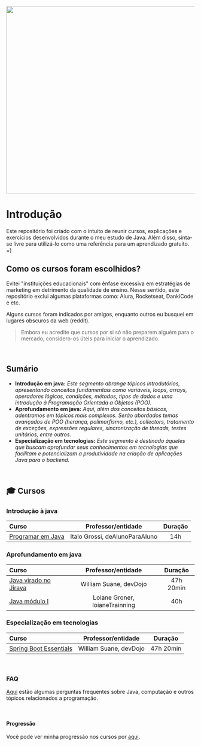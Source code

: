 <!--<h1 align="center"> Java </h1> 
<p align="center"> 
  Bem vindo ao meu repositório sobre Java. Aqui você encontrará cursos, explicações e alguns exercícios.
</p> --> 
<img width="900" height="500" src="https://github.com/FireguiQueen/Java/assets/98475125/58645afa-b40e-46f3-a1b9-ae12b31dbf5b"/> 

# Introdução
Este repositório foi criado com o intuito de reunir cursos, explicações e exercícios desenvolvidos durante o meu estudo de Java. Além disso, sinta-se livre para utilizá-lo como uma referência para um aprendizado gratuito. =)

## Como os cursos foram escolhidos?
Evitei "instituições educacionais" com ênfase excessiva em estratégias de marketing em detrimento da qualidade de ensino. Nesse sentido, este repositório exclui algumas plataformas como: Alura, Rocketseat, DankiCode e etc. 

Alguns cursos foram indicados por amigos, enquanto outros eu busquei em lugares obscuros da web (reddit).
>  Embora eu acredite que cursos por si só não preparem alguém para o mercado, considero-os úteis para iniciar o aprendizado.

<br>

## Sumário 
+ __Introdução em java:__ _Este segmento abrange tópicos introdutórios, apresentando conceitos fundamentais como variáveis, loops, arrays, operadores lógicos, condições, métodos, tipos de dados e uma introdução à Programação Orientada a Objetos (POO)._
+ __Aprofundamento em java:__ _Aqui, além dos conceitos básicos, adentramos em tópicos mais complexos. Serão abordados temas avançados de POO (herança, polimorfismo, etc.), collectors, tratamento de exceções, expressões regulares, sincronização de threads, testes unitários, entre outros._
+ __Especialização em tecnologias:__ _Este segmento é destinado àqueles que buscam aprofundar seus conhecimentos em tecnologias que facilitam e potencializam a produtividade na criação de aplicações Java para o backend._

<br>

## 🎓 Cursos 

### Introdução à java
Curso | Professor/entidade | Duração
:-- | :--: |:--: | 
[Programar em Java](https://www.youtube.com/playlist?list=PLa75BYTPDNKZLzk3xG-gSXSU_AAq5RP4g) | Italo Grossi, deAlunoParaAluno | 14h

### Aprofundamento em java
Curso | Professor/entidade | Duração
:-- | :--: |:--: | 
[Java virado no Jiraya](https://www.youtube.com/playlist?list=PL62G310vn6nFIsOCC0H-C2infYgwm8SWW) | William Suane, devDojo | 47h 20min
[Java módulo I](https://loiane.training/curso/java-basico) | Loiane Groner, loianeTrainning | 40h

### Especialização em tecnologias
Curso | Professor/entidade | Duração
:-- | :--: |:--: | 
[ Spring Boot Essentials](https://www.youtube.com/playlist?list=PL62G310vn6nFBIxp6ZwGnm8xMcGE3VA5H) | William Suane, devDojo | 47h 20min


</br>

### FAQ 
<a href="https://github.com/FireguiQueen/Java/blob/main/others/faq.md">Aqui</a> estão algumas perguntas frequentes sobre Java, computação e outros tópicos relacionados a programação.

</br>

#### Progressão
Você pode ver minha progressão nos cursos por <a href="https://github.com/FireguiQueen/Java/blob/main/others/progress%C3%A3o.md">aqui</a>.

